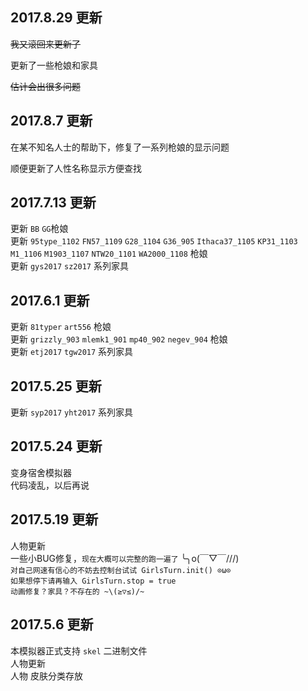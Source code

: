 ## 2017.8.29 更新

~~我又滚回来更新了~~

更新了一些枪娘和家具

~~估计会出很多问题~~

## 2017.8.7 更新

在某不知名人士的帮助下，修复了一系列枪娘的显示问题

顺便更新了人性名称显示方便查找

## 2017.7.13 更新

更新 `BB` `GG`枪娘<br/>
更新 `95type_1102` `FN57_1109` `G28_1104` `G36_905` `Ithaca37_1105` `KP31_1103` `M1_1106` `M1903_1107` `NTW20_1101` `WA2000_1108` 枪娘<br/>
更新 `gys2017` `sz2017` 系列家具<br/>

## 2017.6.1 更新

更新 `81typer` `art556` 枪娘<br/>
更新 `grizzly_903` `mlemk1_901` `mp40_902` `negev_904` 枪娘<br/>
更新 `etj2017` `tgw2017` 系列家具<br/>

## 2017.5.25 更新

更新 `syp2017` `yht2017` 系列家具<br/>

## 2017.5.24 更新

变身宿舍模拟器<br/>
代码凌乱，以后再说<br/>

## 2017.5.19 更新
人物更新<br/>
一些小BUG修复，`现在大概可以完整的跑一遍了` ╰╮o(￣▽￣///) <br/>
`对自己网速有信心的不妨去控制台试试 GirlsTurn.init() ⊙ω⊙ `<br/>
`如果想停下请再输入 GirlsTurn.stop = true `<br/>
`动画修复？家具？不存在的 ~\(≥▽≤)/~`<br/>

## 2017.5.6 更新
本模拟器正式支持 `skel` 二进制文件<br/>
人物更新<br/>
人物 皮肤分类存放<br/>